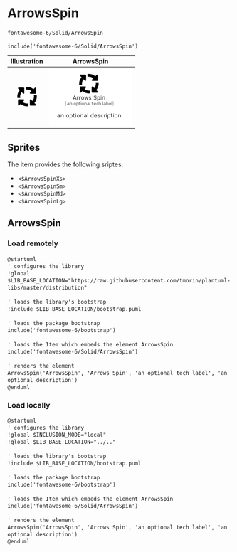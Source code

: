 # ArrowsSpin


```text
fontawesome-6/Solid/ArrowsSpin
```

```text
include('fontawesome-6/Solid/ArrowsSpin')
```



| Illustration | ArrowsSpin |
| :---: | :---: |
| ![illustration for Illustration](../../fontawesome-6/Solid/ArrowsSpin.png) | ![illustration for ArrowsSpin](../../fontawesome-6/Solid/ArrowsSpin.Local.png) |



## Sprites
The item provides the following sriptes:

- `<$ArrowsSpinXs>`
- `<$ArrowsSpinSm>`
- `<$ArrowsSpinMd>`
- `<$ArrowsSpinLg>`





## ArrowsSpin

### Load remotely
```plantuml
@startuml
' configures the library
!global $LIB_BASE_LOCATION="https://raw.githubusercontent.com/tmorin/plantuml-libs/master/distribution"

' loads the library's bootstrap
!include $LIB_BASE_LOCATION/bootstrap.puml

' loads the package bootstrap
include('fontawesome-6/bootstrap')

' loads the Item which embeds the element ArrowsSpin
include('fontawesome-6/Solid/ArrowsSpin')

' renders the element
ArrowsSpin('ArrowsSpin', 'Arrows Spin', 'an optional tech label', 'an optional description')
@enduml
```

### Load locally
```plantuml
@startuml
' configures the library
!global $INCLUSION_MODE="local"
!global $LIB_BASE_LOCATION="../.."

' loads the library's bootstrap
!include $LIB_BASE_LOCATION/bootstrap.puml

' loads the package bootstrap
include('fontawesome-6/bootstrap')

' loads the Item which embeds the element ArrowsSpin
include('fontawesome-6/Solid/ArrowsSpin')

' renders the element
ArrowsSpin('ArrowsSpin', 'Arrows Spin', 'an optional tech label', 'an optional description')
@enduml
```

